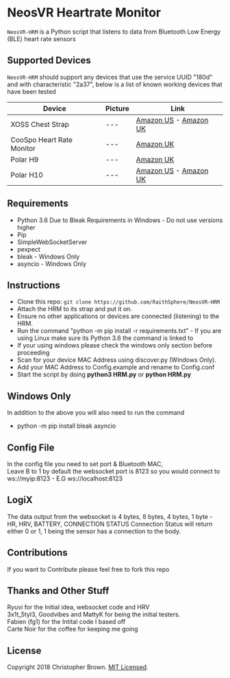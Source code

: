 # NeosVR Heartrate Monitor

`NeosVR-HRM` is a Python script that listens to data from Bluetooth Low Energy (BLE) heart rate sensors 

## Supported Devices
`NeosVR-HRM` should support any devices that use the service UUID "180d" and with characteristic "2a37", below is a list of known working devices that have been tested

Device | Picture | Link
--- | --- | ---
XOSS Chest Strap | --- | [Amazon US](https://www.amazon.com/XOSS-Monitor-Bluetooth-Wireless-Accessories/dp/B0822SFPTF/ref=sr_1_2?dchild=1&keywords=xoss+hrm&sr=8-2) - [Amazon UK](https://www.amazon.co.uk/XOSS-Monitor-Bluetooth-Waterproof-Computers/dp/B087LWS3BN/ref=sr_1_7?dchild=1&keywords=Xoss&qid=1604476420&sr=8-7)
CooSpo Heart Rate Monitor | --- | [Amazon UK](https://www.amazon.co.uk/CooSpo-Monitor-Bluetooth-Training-concept2/dp/B07SFTNXSD/)
Polar H9 | --- |  [Amazon UK](https://www.amazon.co.uk/POLAR-Unisexs-Sensor-Bluetooth-Waterproof-Monitor/dp/B08411DQ96)
Polar H10 | --- | [Amazon US](https://www.amazon.com/Polar-Heart-Rate-Monitor-Women/dp/B07PM54P4N/ref=sr_1_4?dchild=1&keywords=Polar+H9&sr=8-4) - [Amazon UK](https://www.amazon.co.uk/Polar-Monitor-Bluetooth-Waterproof-Sensor/dp/B07PM54P4N)

## Requirements
* Python 3.6 Due to Bleak Requirements in Windows - Do not use versions higher
* Pip
* SimpleWebSocketServer
* pexpect
* bleak - Windows Only
* asyncio - Windows Only

## Instructions
* Clone this repo: `git clone https://github.com/RaithSphere/NeosVR-HRM`
* Attach the HRM to its strap and put it on.
* Ensure no other applications or devices are connected (listening) to the HRM.
* Run the command "python -m pip install -r requirements.txt" - If you are using Linux make sure its Python 3.6 the command is linked to
* If your using windows please check the windows only section before proceeding
* Scan for your device MAC Address using discover.py (Windows Only).
* Add your MAC Address to Config.example and rename to Config.conf
* Start the script by doing **python3 HRM.py** or **python HRM.py**

## Windows Only
In addition to the above you will also need to run the command
* python -m pip install bleak asyncio

## Config File
In the config file you need to set port & Bluetooth MAC, 
<BR>Leave B to 1 by default the websocket port is 8123 so you would connect to ws://myip:8123 - E.G ws://localhost:8123

## LogiX
The data output from the websocket is 4 bytes, 8 bytes, 4 bytes, 1 byte - HR, HRV, BATTERY, CONNECTION STATUS
Connection Status will return either 0 or 1, 1 being the sensor has a connection to the body.

## Contributions
If you want to Contribute please feel free to fork this repo

## Thanks and Other Stuff
Ryuvi for the Initial idea, websocket code and HRV
<BR>3x1t_5tyl3, Goodvibes and MattyK for being the initial testers.
<BR>Fabien (fg1) for the Intital code I based off
<BR>Carte Noir for the coffee for keeping me going

## License

Copyright 2018 Christopher Brown.
[MIT Licensed](https://chbrown.github.io/licenses/MIT/#2018).
